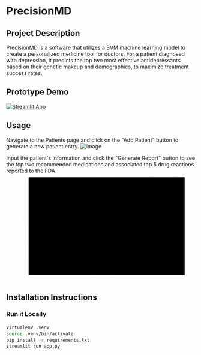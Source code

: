 # PrecisionMD
## Project Description
PrecisionMD is a software that utilizes a SVM machine learning model to create a personalized medicine tool for doctors. For a patient diagnosed with depression, it predicts the top two most effective antidepressants based on their genetic makeup and demographics, to maximize treatment success rates.

## Prototype Demo
[![Streamlit App](https://static.streamlit.io/badges/streamlit_badge_black_white.svg)](https://precisionmd.streamlit.app/)

## Usage 
Navigate to the Patients page and click on the "Add Patient" button to generate a new patient entry.
<img width="1197" alt="image" src="https://github.com/Precision-MD/precisionMD/assets/128255337/55a39deb-bade-4e50-b19b-e29ed4f58d3f">

Input the patient's information and click the "Generate Report" button to see the top two recommended medications and associated top 5 drug reactions reported to the FDA.
![](images/precisionMD_README.gif)

## Installation Instructions
### Run it Locally
```sh
virtualenv .venv
source .venv/bin/activate
pip install -r requirements.txt
streamlit run app.py
```


